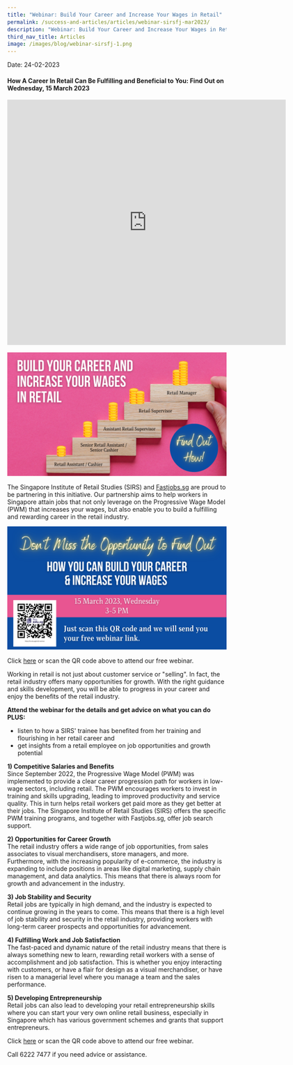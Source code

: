 ```yaml
---
title: "Webinar: Build Your Career and Increase Your Wages in Retail"
permalink: /success-and-articles/articles/webinar-sirsfj-mar2023/
description: "Webinar: Build Your Career and Increase Your Wages in Retail (15 Mar 2023)"
third_nav_title: Articles
image: /images/blog/webinar-sirsfj-1.png
---
```

Date: 24-02-2023

<h4>How A Career In Retail Can Be Fulfilling and Beneficial to You: Find Out on Wednesday, 15 March 2023</h4>

<center><iframe src="https://player.vimeo.com/video/800812353?h=86fb9f67f4" width="640" height="564" frameborder="0" allow="autoplay; fullscreen" allowfullscreen></iframe></center> 

![SIRS x Fastjobs Webinar - 15 March 2023 - Build Your Career and Increase Your Wages in Retail](/images/blog/webinar-sirsfj-1b.png)

The Singapore Institute of Retail Studies (SIRS) and [Fastjobs.sg](https://www.fastjobs.sg/fastlearn/course/provider/45/) are proud to be partnering in this initiative. Our partnership aims to help workers in Singapore attain jobs that not only leverage on the Progressive Wage Model (PWM) that increases your wages, but also enable you to build a fulfilling and rewarding career in the retail industry. 

![SIRS x Fastjobs webinar - 15 Mar 2023 - Don't Miss The Opportunity](/images/blog/webinar-sirsfj-2b.png)

Click [here](https://for.edu.sg/sirsfj-webinar) or scan the QR code above to attend our free webinar.

Working in retail is not just about customer service or "selling". In fact, the retail industry offers many opportunities for growth. With the right guidance and skills development, you will be able to progress in your career and enjoy the benefits of the retail industry. 

<b>Attend the webinar for the details and get advice on what you can do PLUS:</b>
* listen to how a SIRS' trainee has benefited from her training and flourishing in her retail career and
* get insights from a retail employee on job opportunities and growth potential

<b>1)	Competitive Salaries and Benefits</b>
<br>Since September 2022, the Progressive Wage Model (PWM) was implemented to provide a clear career progression path for workers in low-wage sectors, including retail. The PWM encourages workers to invest in training and skills upgrading, leading to improved productivity and service quality. This in turn helps retail workers get paid more as they get better at their jobs. The Singapore Institute of Retail Studies (SIRS) offers the specific PWM training programs, and together with Fastjobs.sg, offer job search support.

<b>2) Opportunities for Career Growth</b>
<br>The retail industry offers a wide range of job opportunities, from sales associates to visual merchandisers, store managers, and more. Furthermore, with the increasing popularity of e-commerce, the industry is expanding to include positions in areas like digital marketing, supply chain management, and data analytics. This means that there is always room for growth and advancement in the industry.

<b>3) Job Stability and Security</b>
<br>Retail jobs are typically in high demand, and the industry is expected to continue growing in the years to come. This means that there is a high level of job stability and security in the retail industry, providing workers with long-term career prospects and opportunities for advancement.

<b>4)	Fulfilling Work and Job Satisfaction</b>
<br>The fast-paced and dynamic nature of the retail industry means that there is always something new to learn, rewarding retail workers with a sense of accomplishment and job satisfaction. This is whether you enjoy interacting with customers, or have a flair for design as a visual merchandiser, or have risen to a managerial level where you manage a team and the sales performance.

<b>5)	Developing Entrepreneurship</b>
<br>Retail jobs can also lead to developing your retail entrepreneurship skills where you can start your very own online retail business, especially in Singapore which has various government schemes and grants that support entrepreneurs.

Click [here](https://for.edu.sg/sirsfj-webinar ) or scan the QR code above to attend our free webinar. 

Call 6222 7477 if you need advice or assistance.